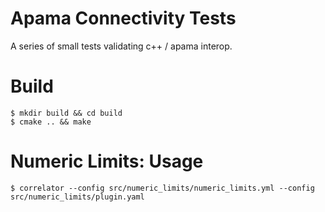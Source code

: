 # Apama Connectivity Tests

A series of small tests validating c++ / apama interop.

# Build

```
$ mkdir build && cd build
$ cmake .. && make
```

# Numeric Limits: Usage

```
$ correlator --config src/numeric_limits/numeric_limits.yml --config src/numeric_limits/plugin.yaml
```
